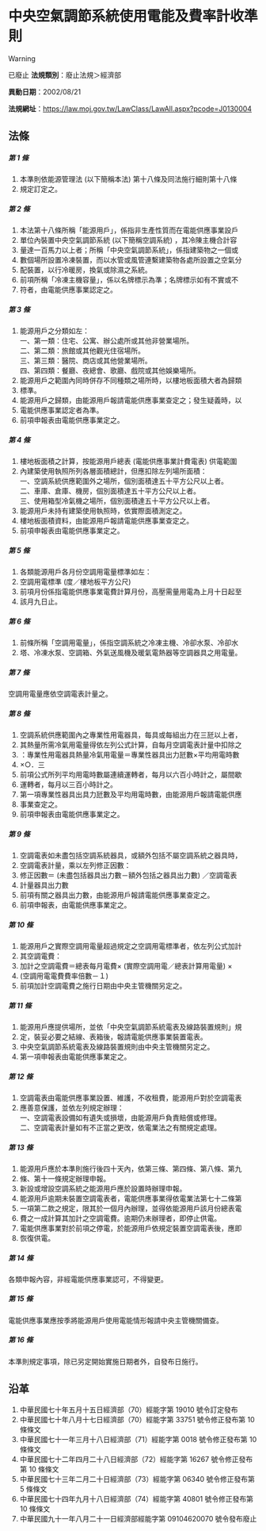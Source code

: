 # 中央空氣調節系統使用電能及費率計收準則


> [!WARNING]
> 已廢止
**法規類別**：廢止法規＞經濟部

**異動日期**：2002/08/21  

**法規網址**：https://law.moj.gov.tw/LawClass/LawAll.aspx?pcode=J0130004



## 法條
##### 第 1 條
1. 本準則依能源管理法 (以下簡稱本法) 第十八條及同法施行細則第十八條
1. 規定訂定之。

##### 第 2 條
1. 本法第十八條所稱「能源用戶」，係指非生產性質而在電能供應事業設戶
1. 單位內裝置中央空氣調節系統 (以下簡稱空調系統) ，其冷陳主機合計容
1. 量達一百馬力以上者；所稱「中央空氣調節系統」，係指建築物之一個或
1. 數個場所設置冷凍裝置，而以水管或風管連繫建築物各處所設置之空氣分
1. 配裝置，以行冷暖房，換氣或除濕之系統。
1. 前項所稱「冷凍主機容量」，係以名牌標示為準；名牌標示如有不實或不
1. 符者，由電能供應事業認定之。

##### 第 3 條
1. 能源用戶之分類如左：  
一、第一類：住宅、公寓、辦公處所或其他非營業場所。  
二、第二類：旅館或其他觀光住宿場所。  
三、第三類：醫院、商店或其他營業場所。  
四、第四類：餐廳、夜總會、歌廳、戲院或其他娛樂場所。
1. 能源用戶之範圍內同時併存不同種類之場所時，以樓地板面積大者為歸類
1. 標準。
1. 能源用戶之歸類，由能源用戶報請電能供應事業查定之；發生疑義時，以
1. 電能供應事業認定者為準。
1. 前項申報表由電能供應事業定之。

##### 第 4 條
1. 樓地板面積之計算，按能源用戶總表 (電能供應事業計費電表) 供電範圍
1. 內建築使用執照所列各層面積總計，但應扣除左列場所面積：  
一、空調系統供應範圍外之場所，個別面積達五十平方公尺以上者。  
二、車庫、倉庫、機房，個別面積達五十平方公尺以上者。  
三、使用箱型冷氣機之場所，個別面積達五十平方公尺以上者。
1. 能源用戶未持有建築使用執照時，依實際面積測定之。
1. 樓地板面積資料，由能源用戶報請電能供應事業查定之。
1. 前項申報表由電能供應事業定之。

##### 第 5 條
1. 各類能源用戶各月份空調用電量標準如左：
1. 空調用電標準 (度／樓地板平方公尺)
1. 前項月份係指電能供應事業電費計算月份，高壓需量用電為上月十日起至
1. 該月九日止。

##### 第 6 條
1. 前條所稱「空調用電量」，係指空調系統之冷凍主機、冷卻水泵、冷卻水
1. 塔、冷凍水泵、空調箱、外氣送風機及暖氣電熱器等空調器具之用電量。

##### 第 7 條
空調用電量應依空調電表計量之。

##### 第 8 條
1. 空調系統供應範圍內之專業性用電器具，每具或每組出力在三瓩以上者，
1. 其熱量所需冷氣用電量得依左列公式計算，自每月空調電表計量中扣除之
1. ：專業性用電器具熱量冷氣用電量＝專業性器具出力瓩數×平均用電時數
1. ×○．三
1. 前項公式所列平均用電時數屬連續運轉者，每月以六百小時計之，屬間歇
1. 運轉者，每月以三百小時計之。
1. 第一項專業性器具出具力瓩數及平均用電時數，由能源用戶報請電能供應
1. 事業查定之。
1. 前項申報表由電能供應事業定之。

##### 第 9 條
1. 空調電表如未盡包括空調系統器具，或額外包括不屬空調系統之器具時，
1. 空調電表計量，乘以左列修正因數：
1. 修正因數＝ (未盡包括器具出力數－額外包括之器具出力數) ／空調電表
1. 計量器具出力數
1. 前項有關之器具出力數，由能源用戶報請電能供應事業查定之。
1. 前項申報表，由電能供應事業定之。

##### 第 10 條
1. 能源用戶之實際空調用電量超過規定之空調用電標準者，依左列公式加計
1. 其空調電費：
1. 加計之空調電費＝總表每月電費× (實際空調用電／總表計算用電量) ×
1.  (空調用電電費費率倍數－１)
1. 前項加計空調電費之施行日期由中央主管機關另定之。

##### 第 11 條
1. 能源用戶應提供場所，並依「中央空氣調節系統電表及線路裝置規則」規
1. 定，裝妥必要之結線、表箱後，報請電能供應事業裝置電表。
1. 中央空氣調節系統電表及線路裝置規則由中央主管機關另定之。
1. 第一項申報表由電能供應事業定之。

##### 第 12 條
1. 空調電表由電能供應事業設置、維護，不收租費，能源用戶對於空調電表
1. 應善意保護，並依左列規定辦理：  
一、空調電表設備如有遺失或損壞，由能源用戶負責賠償或修理。  
二、空調電表計量如有不正當之更改，依電業法之有關規定處理。

##### 第 13 條
1. 能源用戶應於本準則施行後四十天內，依第三條、第四條、第八條、第九
1. 條、第十一條規定辦理申報。
1. 新設或增設空調系統之能源用戶應於設置時辦理申報。
1. 能源用戶逾期未裝置空調電表者，電能供應事業得依電業法第七十二條第
1. 一項第二款之規定，限其於一個月內辦理，並得依能源用戶該月份總表電
1. 費之一成計算其加計之空調電費。逾期仍未辦理者，即停止供電。
1. 電能供應事業對於前項之停電，於能源用戶依規定裝置空調電表後，應即
1. 恢復供電。

##### 第 14 條
各類申報內容，非經電能供應事業認可，不得變更。

##### 第 15 條
電能供應事業應按季將能源用戶使用電能情形報請中央主管機關備查。

##### 第 16 條
本準則規定事項，除已另定開始實施日期者外，自發布日施行。

## 沿革
1. 中華民國七十年五月十五日經濟部（70）經能字第 19010  號令訂定發布
1. 中華民國七十年八月十七日經濟部（70）經能字第 33751  號令修正發布第 10 條條文
1. 中華民國七十一年三月十八日經濟部（71）經能字第 0018 號令修正發布第 10 條條文
1. 中華民國七十二年四月二十八日經濟部（72）經能字第 16267  號令修正發布第 10 條條文
1. 中華民國七十三年二月二十日經濟部（73）經能字第 06340  號令修正發布第 5  條條文
1. 中華民國七十四年九月十八日經濟部（74）經能字第 40801  號令修正發布第 10 條條文
1. 中華民國九十一年八月二十一日經濟部經能字第 09104620070  號令發布廢止
